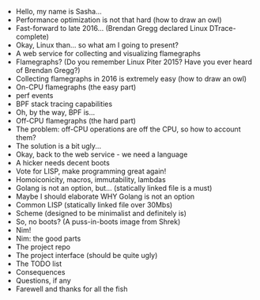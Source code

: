 * Hello, my name is Sasha...
* Performance optimization is not that hard (how to draw an owl)
* Fast-forward to late 2016... (Brendan Gregg declared Linux DTrace-complete)
* Okay, Linux than... so what am I going to present?
* A web service for collecting and visualizing flamegraphs
* Flamegraphs? (Do you remember Linux Piter 2015? Have you ever heard of Brendan Gregg?)
* Collecting flamegraphs in 2016 is extremely easy (how to draw an owl)
* On-CPU flamegraphs (the easy part)
* perf events
* BPF stack tracing capabilities
* Oh, by the way, BPF is...
* Off-CPU flamegraphs (the hard part)
* The problem: off-CPU operations are off the CPU, so how to account them?
* The solution is a bit ugly...
* Okay, back to the web service - we need a language
* A hicker needs decent boots
* Vote for LISP, make programming great again!
* Homoiconicity, macros, immutability, lambdas
* Golang is not an option, but... (statically linked file is a must)
* Maybe I should elaborate WHY Golang is not an option
* Common LISP (statically linked file over 30Mbs)
* Scheme (designed to be minimalist and definitely is)
* So, no boots? (A puss-in-boots image from Shrek)
* Nim!
* Nim: the good parts
* The project repo
* The project interface (should be quite ugly)
* The TODO list
* Consequences
* Questions, if any
* Farewell and thanks for all the fish
